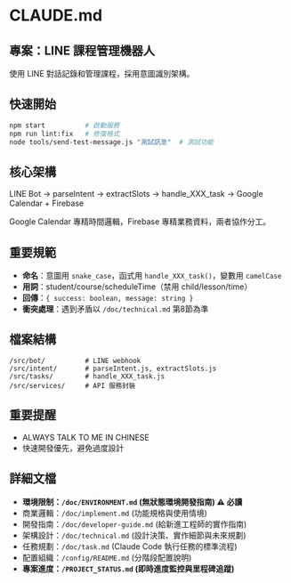 # CLAUDE.md

## 專案：LINE 課程管理機器人
使用 LINE 對話記錄和管理課程，採用意圖識別架構。

## 快速開始
```bash
npm start          # 啟動服務
npm run lint:fix   # 修復格式
node tools/send-test-message.js "測試訊息"  # 測試功能
```

## 核心架構
LINE Bot → parseIntent → extractSlots → handle_XXX_task → Google Calendar + Firebase

Google Calendar 專精時間邏輯，Firebase 專精業務資料，兩者協作分工。

## 重要規範
- **命名**：意圖用 `snake_case`，函式用 `handle_XXX_task()`，變數用 `camelCase`
- **用詞**：student/course/scheduleTime（禁用 child/lesson/time）
- **回傳**：`{ success: boolean, message: string }`
- **衝突處理**：遇到矛盾以 `/doc/technical.md` 第8節為準

## 檔案結構
```
/src/bot/          # LINE webhook
/src/intent/       # parseIntent.js, extractSlots.js  
/src/tasks/        # handle_XXX_task.js
/src/services/     # API 服務封裝
```

## 重要提醒
- ALWAYS TALK TO ME IN CHINESE
- 快速開發優先，避免過度設計

## 詳細文檔
- **環境限制：`/doc/ENVIRONMENT.md` (無狀態環境開發指南) ⚠️ 必讀**
- 商業邏輯：`/doc/implement.md` (功能規格與使用情境)
- 開發指南：`/doc/developer-guide.md` (給新進工程師的實作指南)
- 架構設計：`/doc/technical.md` (設計決策、實作細節與未來規劃)
- 任務規劃：`/doc/task.md` (Claude Code 執行任務的標準流程)
- 配置組織：`/config/README.md` (分階段配置說明)
- **專案進度：`/PROJECT_STATUS.md` (即時進度監控與里程碑追蹤)**